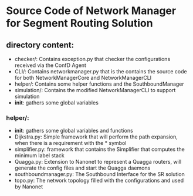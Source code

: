 # Source Code of Network Manager for Segment Routing Solution

## directory content:
 * checker/: Contains exception.py that checker the configurations received
             via the ConfD Agent
 * CLI/: Contains networkmanager.py that is the contains the source code
         for both NetworkManagerCore and NetworkManagerCLI
 * helper/: Contains some helper functions and the SouthboundManager
 * simulation/: Contains the modified NetworkManagerCLI to support simulation
 * __init__: gathers some global variables

### helper/:
 * __init__: gathers some global variables and functions
 * Dijkstra.py: Simple framework that will perform the path expansion,
                when there is a requirement with the * symbol
 * simplifier.py: framework that contains the Simplifier that computes the
                   minimum label stack
 * Quagga.py: Extension to Nanonet to represent a Quagga routers, will
              generate the config files and start the Quagga daemons
 * southboundmanager.py: The Southbound Interface for the SR solution
 * topo.py:  The network topology filled with the configurations and used by Nanonet
